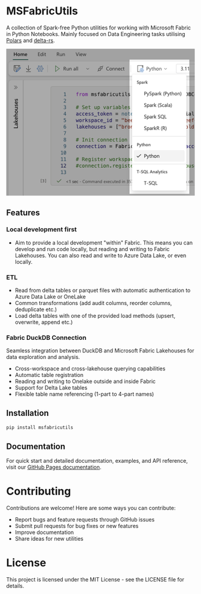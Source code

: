 # MSFabricUtils
A collection of Spark-free Python utilities for working with Microsoft Fabric in Python Notebooks.
Mainly focused on Data Engineering tasks utilising [Polars](https://github.com/pola-rs/polars) and [delta-rs](https://github.com/delta-io/delta-rs).

![How to select Python Notebook](docs/images/select-python-notebooks.png)

## Features

### Local development first
- Aim to provide a local development "within" Fabric. This means you can develop and run code locally, but reading and writing to Fabric Lakehouses. You can also read and write to Azure Data Lake, or even locally.

### ETL
- Read from delta tables or parquet files with automatic authentication to Azure Data Lake or OneLake
- Common transformations (add audit columns, reorder columns, deduplicate etc.)
- Load delta tables with one of the provided load methods (upsert, overwrite, append etc.)

### Fabric DuckDB Connection
Seamless integration between DuckDB and Microsoft Fabric Lakehouses for data exploration and analysis.

- Cross-workspace and cross-lakehouse querying capabilities
- Automatic table registration
- Reading and writing to Onelake outside and inside Fabric
- Support for Delta Lake tables
- Flexible table name referencing (1-part to 4-part names)

## Installation
```bash
pip install msfabricutils
```

## Documentation
For quick start and detailed documentation, examples, and API reference, visit our [GitHub Pages documentation](https://mrjsj.github.io/msfabricutils/).

# Contributing
Contributions are welcome! Here are some ways you can contribute:
- Report bugs and feature requests through GitHub issues
- Submit pull requests for bug fixes or new features
- Improve documentation
- Share ideas for new utilities

# License
This project is licensed under the MIT License - see the LICENSE file for details.
